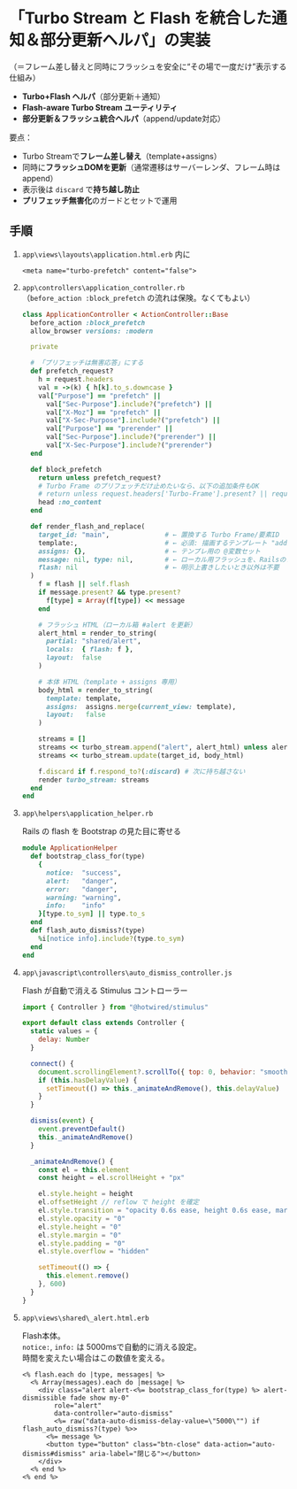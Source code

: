 # 「Turbo Stream と Flash を統合した通知＆部分更新ヘルパ」の実装

（＝フレーム差し替えと同時にフラッシュを安全に“その場で一度だけ”表示する仕組み）

* **Turbo+Flash ヘルパ**（部分更新＋通知）
* **Flash-aware Turbo Stream ユーティリティ**
* **部分更新＆フラッシュ統合ヘルパ**（append/update対応）

要点：

* Turbo Streamで**フレーム差し替え**（template+assigns）
* 同時に**フラッシュDOMを更新**（通常遷移はサーバーレンダ、フレーム時はappend）
* 表示後は `discard` で**持ち越し防止**
* **プリフェッチ無害化**のガードとセットで運用

## 手順

1. `app\views\layouts\application.html.erb` <head> 内に

    ```erb
    <meta name="turbo-prefetch" content="false">
    ```

1. `app\controllers\application_controller.rb`  
    （`before_action :block_prefetch` の流れは保険。なくてもよい）

    ```ruby
    class ApplicationController < ActionController::Base
      before_action :block_prefetch
      allow_browser versions: :modern

      private

      # 「プリフェッチは無害応答」にする
      def prefetch_request?
        h = request.headers
        val = ->(k) { h[k].to_s.downcase }
        val["Purpose"] == "prefetch" ||
          val["Sec-Purpose"].include?("prefetch") ||
          val["X-Moz"] == "prefetch" ||
          val["X-Sec-Purpose"].include?("prefetch") ||
          val["Purpose"] == "prerender" ||
          val["Sec-Purpose"].include?("prerender") ||
          val["X-Sec-Purpose"].include?("prerender")
      end

      def block_prefetch
        return unless prefetch_request?
        # Turbo Frame のプリフェッチだけ止めたいなら、以下の追加条件もOK
        # return unless request.headers['Turbo-Frame'].present? || request.format.turbo_stream?
        head :no_content
      end

      def render_flash_and_replace(
        target_id: "main",              # ← 置換する Turbo Frame/要素ID
        template:,                      # ← 必須: 描画するテンプレート "addresses/index" など
        assigns: {},                    # ← テンプレ用の @変数セット
        message: nil, type: nil,        # ← ローカル用フラッシュを、Railsのフラッシュと同時表示したいときだけ指定
        flash: nil                      # ← 明示上書きしたいとき以外は不要
      )
        f = flash || self.flash
        if message.present? && type.present?
          f[type] = Array(f[type]) << message
        end

        # フラッシュ HTML（ローカル箱 #alert を更新）
        alert_html = render_to_string(
          partial: "shared/alert",
          locals:  { flash: f },
          layout:  false
        )

        # 本体 HTML（template + assigns 専用）
        body_html = render_to_string(
          template: template,
          assigns:  assigns.merge(current_view: template),
          layout:   false
        )

        streams = []
        streams << turbo_stream.append("alert", alert_html) unless alert_html.strip.empty?
        streams << turbo_stream.update(target_id, body_html)

        f.discard if f.respond_to?(:discard) # 次に持ち越さない
        render turbo_stream: streams
      end
    end
    ```

2. `app\helpers\application_helper.rb`

    Rails の flash を Bootstrap の見た目に寄せる

    ```ruby
    module ApplicationHelper
      def bootstrap_class_for(type)
        {
          notice:  "success",
          alert:   "danger",
          error:   "danger",
          warning: "warning",
          info:    "info"
        }[type.to_sym] || type.to_s
      end
      def flash_auto_dismiss?(type)
        %i[notice info].include?(type.to_sym)
      end
    end
    ```

3. `app\javascript\controllers\auto_dismiss_controller.js`

    Flash が自動で消える Stimulus コントローラー

    ```javascript
    import { Controller } from "@hotwired/stimulus"

    export default class extends Controller {
      static values = {
        delay: Number
      }

      connect() {
        document.scrollingElement?.scrollTo({ top: 0, behavior: "smooth" })
        if (this.hasDelayValue) {
          setTimeout(() => this._animateAndRemove(), this.delayValue)
        }
      }

      dismiss(event) {
        event.preventDefault()
        this._animateAndRemove()
      }

      _animateAndRemove() {
        const el = this.element
        const height = el.scrollHeight + "px"

        el.style.height = height
        el.offsetHeight // reflow で height を確定
        el.style.transition = "opacity 0.6s ease, height 0.6s ease, margin 0.6s ease, padding 0.6s ease"
        el.style.opacity = "0"
        el.style.height = "0"
        el.style.margin = "0"
        el.style.padding = "0"
        el.style.overflow = "hidden"

        setTimeout(() => {
          this.element.remove()
        }, 600)
      }
    }
    ```

4. `app\views\shared\_alert.html.erb`

    Flash本体。  
    `notice:`, `info:` は 5000msで自動的に消える設定。  
    時間を変えたい場合はこの数値を変える。
    ```erb
    <% flash.each do |type, messages| %>
      <% Array(messages).each do |message| %>
        <div class="alert alert-<%= bootstrap_class_for(type) %> alert-dismissible fade show my-0"
            role="alert"
            data-controller="auto-dismiss"
            <%= raw("data-auto-dismiss-delay-value=\"5000\"") if flash_auto_dismiss?(type) %>>
          <%= message %>
          <button type="button" class="btn-close" data-action="auto-dismiss#dismiss" aria-label="閉じる"></button>
        </div>
      <% end %>
    <% end %>
    ```
